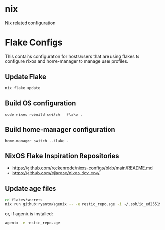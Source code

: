 # nix
Nix related configuration

# Flake Configs

This contains configuration for hosts/users that are using flakes to configure nixos and home-manager to manage user profiles.

## Update Flake

`nix flake update`

## Build OS configuration

`sudo nixos-rebuild switch --flake .`

## Build home-manager configuration

`home-manager switch --flake .`

## NixOS Flake Inspiration Repositories

- https://github.com/reckenrode/nixos-configs/blob/main/README.md
- https://github.com/cjlarose/nixos-dev-env/

## Update age files

```bash
cd flakes/secrets
nix run github:ryantm/agenix -- -e restic_repo.age -i ~/.ssh/id_ed25519
```

or, if agenix is installed:

```bash
agenix -e restic_repo.age
```